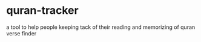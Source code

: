 # quran-tracker
a tool to help people keeping tack of their reading and memorizing of  quran 
verse finder 
